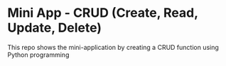 # Mini App - CRUD (Create, Read, Update, Delete)
This repo shows the mini-application by creating a CRUD function using Python programming
